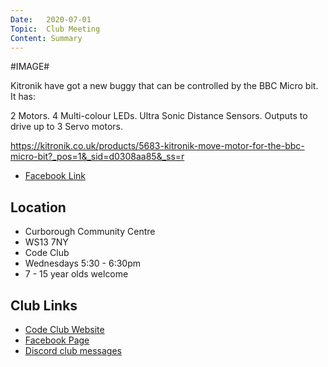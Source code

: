 ```yaml
---
Date:   2020-07-01
Topic:  Club Meeting
Content: Summary
---
```

#IMAGE#

Kitronik have got a new buggy that can be controlled by the BBC Micro bit. It has:

2 Motors.
4 Multi-colour LEDs.
Ultra Sonic Distance Sensors. 
Outputs to drive up to 3 Servo motors.

https://kitronik.co.uk/products/5683-kitronik-move-motor-for-the-bbc-micro-bit?_pos=1&_sid=d0308aa85&_ss=r

* [Facebook Link](https://www.facebook.com/1481985248595237/posts/2882075738586174/)

## Location

* Curborough Community Centre
* WS13 7NY
* Code Club
* Wednesdays 5:30 - 6:30pm
* 7 - 15 year olds welcome

## Club Links

* [Code Club Website](https://lichfield-code-club.github.io/)
* [Facebook Page](https://www.facebook.com/LichfieldCoders)
* [Discord club messages](https://discord.gg/szz6xGK)
